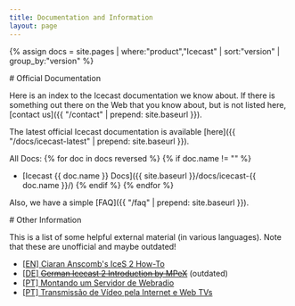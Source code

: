 ```yaml
---
title: Documentation and Information
layout: page
---
```

{% assign docs = site.pages | where:"product","Icecast" | sort:"version" | group_by:"version" %}

<article markdown="1">
# Official Documentation

Here is an index to the Icecast documentation we know about. If there is
something out there on the Web that you know about, but is not listed here,
[contact us]({{ "/contact" | prepend: site.baseurl }}).

The latest official Icecast documentation is available [here]({{ "/docs/icecast-latest" | prepend: site.baseurl }}).

All Docs:
{% for doc in docs reversed %}
{% if doc.name != "" %}
*	[Icecast {{ doc.name }} Docs]({{ site.baseurl }}/docs/icecast-{{ doc.name }}/)
{% endif %}
{% endfor %}

Also, we have a simple [FAQ]({{ "/faq" | prepend: site.baseurl }}).

</article>

<article markdown="1">
# Other Information

This is a list of some helpful external material (in various languages). Note that these are unofficial and maybe outdated!

- [[EN] Ciaran Anscomb's IceS 2 How-To](http://www.6809.org.uk/kja3/ices2-howto.shtml)
- [[DE] <del>German Icecast 2 Introduction by MPeX</del>](http://www.mpex.net/info/icecast.html) (outdated)
- [[PT] Montando um Servidor de Webradio](https://docs.indymedia.org/Sysadmin/IceCastPtBr)
- [[PT] Transmissão de Vídeo pela Internet e Web TVs](https://docs.indymedia.org/Sysadmin/WebTVPt)

</article>
